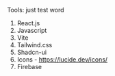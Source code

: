Tools: just test word

1.  React.js
2.  Javascript
3.  Vite
4.  Tailwind.css
5.  Shadcn-ui
6.  Icons - https://lucide.dev/icons/
7.  Firebase
